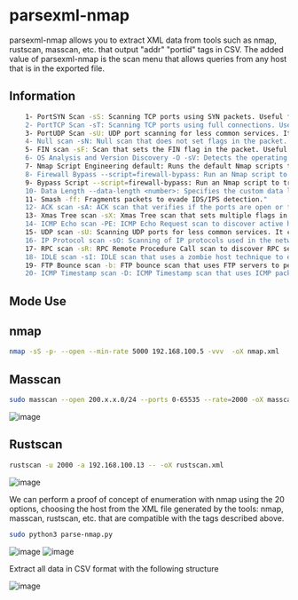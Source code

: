 # parsexml-nmap

parsexml-nmap allows you to extract XML data from tools such as nmap, rustscan, masscan, etc. that output "addr" "portid" tags in CSV.
The added value of parsexml-nmap is the scan menu that allows queries from any host that is in the exported file.

## Information

```sh
    1- PortSYN Scan -sS: Scanning TCP ports using SYN packets. Useful for discovering services without being intrusive."
    2- PortTCP Scan -sT: Scanning TCP ports using full connections. Useful for stealth scanning, but slower."
    3- PortUDP Scan -sU: UDP port scanning for less common services. It can be slow and less reliable."
    4- Null scan -sN: Null scan that does not set flags in the packet. Useful for evading certain firewall defenses."
    5- FIN scan -sF: Scan that sets the FIN flag in the packet. Useful for evading certain firewall defenses."
    6- OS Analysis and Version Discovery -O -sV: Detects the operating system and version of the service. Useful for detailed information."
    7- Nmap Script Engineering default: Runs the default Nmap scripts to detect vulnerabilities and additional services."
    8- Firewall Bypass --script=firewall-bypass: Run an Nmap script to try to bypass firewalls."
    9- Bypass Script --script=firewall-bypass: Run an Nmap script to try to bypass firewalls."
    10- Data Length --data-length <number>: Specifies the custom data length in packets. It may confuse IDS/IPS."
    11- Smash -ff: Fragments packets to evade IDS/IPS detection."
    12- ACK scan -sA: ACK scan that verifies if the ports are open or filtered by a firewall."
    13- Xmas Tree scan -sX: Xmas Tree scan that sets multiple flags in the packet. Useful for evading firewall defenses."
    14- ICMP Echo scan -PE: ICMP Echo Request scan to discover active hosts."
    15- UDP scan -sU: Scanning UDP ports for less common services. It can be slow and less reliable."
    16- IP Protocol scan -sO: Scanning of IP protocols used in the network."
    17- RPC scan -sR: RPC Remote Procedure Call scan to discover RPC services."
    18- IDLE scan -sI: IDLE scan that uses a zombie host technique to evade detection."
    19- FTP Bounce scan -b: FTP bounce scan that uses FTP servers to perform indirect scans."
    20- ICMP Timestamp scan -D: ICMP Timestamp scan that uses ICMP packets to obtain response time information from hosts and evade some firewall defenses.
```
## Mode Use

## nmap 

```sh
nmap -sS -p- --open --min-rate 5000 192.168.100.5 -vvv  -oX nmap.xml
```

## Masscan

```sh
sudo masscan --open 200.x.x.0/24 --ports 0-65535 --rate=2000 -oX masscan.xml
```
![image](https://github.com/HernanRodriguez1/parsexml-nmap/assets/66162160/479a75bf-e9a1-4443-8655-573fb03e1e9d)


## Rustscan

```sh
rustscan -u 2000 -a 192.168.100.13 -- -oX rustscan.xml
```

![image](https://github.com/HernanRodriguez1/parsexml-nmap/assets/66162160/7903b116-278e-4061-b375-0475c7fb248c)

We can perform a proof of concept of enumeration with nmap using the 20 options, choosing the host from the XML file generated by the tools: nmap, masscan, rustscan, etc. that are compatible with the tags described above.

```sh
sudo python3 parse-nmap.py
```
![image](https://github.com/HernanRodriguez1/parsexml-nmap/assets/66162160/f4ddc839-c9c6-446c-930a-695b78fbd626)
![image](https://github.com/HernanRodriguez1/parsexml-nmap/assets/66162160/52210a1c-b71b-4d29-8dc5-782294fc1b32)

Extract all data in CSV format with the following structure

![image](https://github.com/HernanRodriguez1/parsexml-nmap/assets/66162160/0c31a975-f9fe-4d29-b07f-e0d363da7801)
